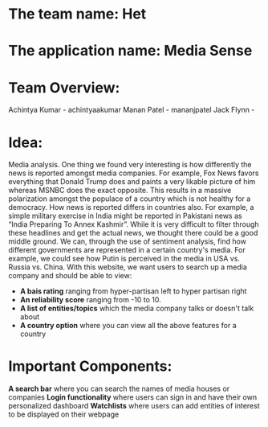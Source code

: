 # The team name: Het 
# The application name: Media Sense 
# Team Overview: 
Achintya Kumar - achintyaakumar
Manan Patel - mananjpatel
Jack Flynn - 
# Idea:
Media analysis. One thing we found very interesting is how differently the news is reported amongst media companies. For example, Fox News favors everything that Donald Trump does and paints a very likable picture of him whereas MSNBC does the exact opposite. This results in a massive polarization amongst the populace of a country which is not healthy for a democracy. 
How news is reported differs in countries also. For example, a simple military exercise in India might be reported in Pakistani news as “India Preparing To Annex Kashmir”. While it is very difficult to filter through these headlines and get the actual news, we thought there could be a good middle ground. We can, through the use of sentiment analysis, find how different governments are represented in a certain country's media. For example, we could see how Putin is perceived in the media in USA vs. Russia vs. China. 
With this website, we want users to search up a media company and should be able to view:
- **A bais rating** ranging from hyper-partisan left to hyper partisan right
- **An reliability score** ranging from -10 to 10.
- **A list of entities/topics** which the media company talks or doesn't talk about
- **A country option** where you can view all the above features for a country
# Important Components: 
**A search bar** where you can search the names of media houses or companies
**Login functionality** where users can sign in and have their own personalized dashboard
**Watchlists** where users can add entities of interest to be displayed on their webpage 

